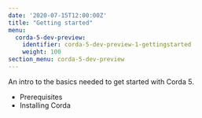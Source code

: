 ```yaml
---
date: '2020-07-15T12:00:00Z'
title: "Getting started"
menu:
  corda-5-dev-preview:
    identifier: corda-5-dev-preview-1-gettingstarted
    weight: 100
section_menu: corda-5-dev-preview
---
```


An intro to the basics needed to get started with Corda 5.
* Prerequisites
* Installing Corda
